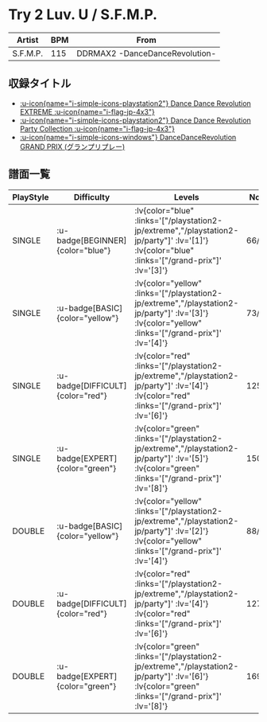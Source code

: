 # Try 2 Luv. U / S.F.M.P.

|Artist|BPM|From|
|------|---|----|
|S.F.M.P.|115|DDRMAX2 -DanceDanceRevolution-|

## 収録タイトル

- [ :u-icon{name="i-simple-icons-playstation2"} Dance Dance Revolution EXTREME :u-icon{name="i-flag-jp-4x3"} ](/playstation2-jp/extreme)
- [ :u-icon{name="i-simple-icons-playstation2"} Dance Dance Revolution Party Collection :u-icon{name="i-flag-jp-4x3"} ](/playstation2-jp/party)
- [ :u-icon{name="i-simple-icons-windows"} DanceDanceRevolution GRAND PRIX (グランプリプレー)](/grand-prix)

## 譜面一覧

|PlayStyle|Difficulty|Levels|Notes|Movie|
|---------|----------|------|-----|-----|
|SINGLE| :u-badge[BEGINNER]{color="blue"} | :lv{color="blue" :links='["/playstation2-jp/extreme","/playstation2-jp/party"]' :lv='[1]'}  :lv{color="blue" :links='["/grand-prix"]' :lv='[3]'} |66/0||
|SINGLE| :u-badge[BASIC]{color="yellow"} | :lv{color="yellow" :links='["/playstation2-jp/extreme","/playstation2-jp/party"]' :lv='[3]'}  :lv{color="yellow" :links='["/grand-prix"]' :lv='[4]'} |73/17||
|SINGLE| :u-badge[DIFFICULT]{color="red"} | :lv{color="red" :links='["/playstation2-jp/extreme","/playstation2-jp/party"]' :lv='[4]'}  :lv{color="red" :links='["/grand-prix"]' :lv='[6]'} |125/16||
|SINGLE| :u-badge[EXPERT]{color="green"} | :lv{color="green" :links='["/playstation2-jp/extreme","/playstation2-jp/party"]' :lv='[5]'}  :lv{color="green" :links='["/grand-prix"]' :lv='[8]'} |150/30||
|DOUBLE| :u-badge[BASIC]{color="yellow"} | :lv{color="yellow" :links='["/playstation2-jp/extreme","/playstation2-jp/party"]' :lv='[2]'}  :lv{color="yellow" :links='["/grand-prix"]' :lv='[4]'} |88/7||
|DOUBLE| :u-badge[DIFFICULT]{color="red"} | :lv{color="red" :links='["/playstation2-jp/extreme","/playstation2-jp/party"]' :lv='[4]'}  :lv{color="red" :links='["/grand-prix"]' :lv='[6]'} |127/10||
|DOUBLE| :u-badge[EXPERT]{color="green"} | :lv{color="green" :links='["/playstation2-jp/extreme","/playstation2-jp/party"]' :lv='[6]'}  :lv{color="green" :links='["/grand-prix"]' :lv='[8]'} |169/12||
